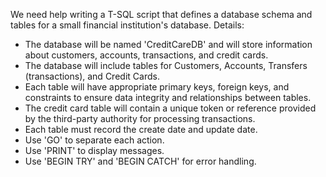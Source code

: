 ﻿
We need help writing a T-SQL script that defines a database schema and tables for a small financial institution's database. 
Details:
- The database will be named 'CreditCareDB' and will store information about customers, accounts, transactions, and credit cards.
- The database will include tables for Customers, Accounts, Transfers (transactions), and Credit Cards.
- Each table will have appropriate primary keys, foreign keys, and constraints to ensure data integrity and relationships between tables.
- The credit card table will contain a unique token or reference provided by the third-party authority for processing transactions.
- Each table must record the create date and update date.
- Use 'GO' to separate each action.
- Use 'PRINT' to display messages.
- Use 'BEGIN TRY' and 'BEGIN CATCH' for error handling.





